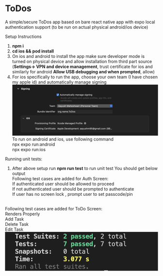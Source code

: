 # ToDos
A simple/secure ToDos app based on bare react native app with expo local authentication support (to be run on actual physical android/ios device)

Setup Instructions
1. **npm i**
2. **cd ios && pod install**
3. On ios and android to install the app make sure developer mode is turned on physical device and allow installation from third part source (**Settings-> VPN and device management**, trust certificate for ios and similarly for android **Allow USB debugging and when prompted**, allow)  
4. For ios specifically to run the app, choose your own team (I have chosen my apple id) and automatically manage signing
![Alt text](https://github.com/aayushm9595/ToDos/blob/main/Signing.png)
To run on android and ios, use following command <br />
npx expo run:android <br />
npx expo run:ios


Running unit tests:

1. After above setup run **npm run test** to run unit test
You should get below output <br/>
Following test cases are added for Auth Screen: <br/>
If authenticated user should be allowed to proceed <br/>
If not authenticated user should be prompted to authenticate <br/>
If user has no screen lock , prompt user to set passcode/pin <br/><br/>


Following test cases are added for ToDo Screen: <br/>
Renders Properly<br/>
Add Task <br/>
Delete Task <br/>
Edit Task <br/>
![Alt text](https://github.com/aayushm9595/ToDos/blob/main/Unit-test.png)

